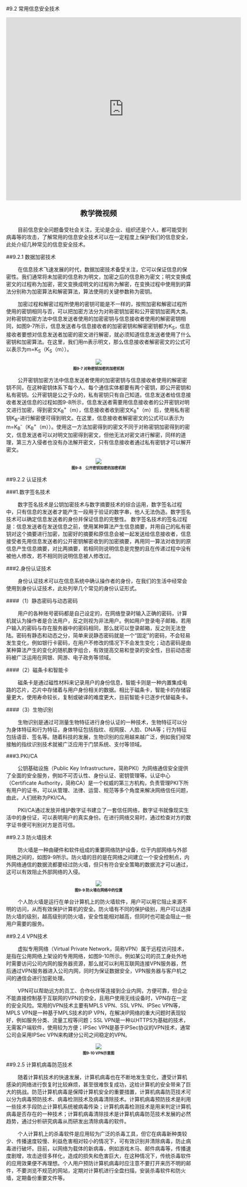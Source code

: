 #9.2 常用信息安全技术

<div align="center"><iframe frameborder="0" width="640" height="498" src="https://v.qq.com/txp/iframe/player.html?vid=t0875u2dj8t" allowFullScreen="true"></iframe></div>
<div align="center"><p style="font-size:20px; font-weight:bold">教学微视频</p></div>

&nbsp;&nbsp;&nbsp;&nbsp;&nbsp;&nbsp;&nbsp;&nbsp;目前信息安全问题备受社会关注，无论是企业、组织还是个人，都可能受到病毒等的攻击，了解常用的信息安全技术可以在一定程度上保护我们的信息安全，此处介绍几种常见的信息安全技术。

##9.2.1 数据加密技术

&nbsp;&nbsp;&nbsp;&nbsp;&nbsp;&nbsp;&nbsp;&nbsp;在信息技术飞速发展的时代，数据加密技术备受关注，它可以保证信息的保密性。我们通常将未加密的信息称为明文，加密之后的信息称为密文；明文变换成密文的过程称为加密，密文变换成明文的过程称为解密，在变换过程中使用到的算法分别称为加密算法和解密算法，算法使用的关键参数称为密钥。

&nbsp;&nbsp;&nbsp;&nbsp;&nbsp;&nbsp;&nbsp;&nbsp;加密过程和解密过程所使用的密钥可能是不一样的，按照加密和解密过程所使用的密钥相同与否，可以把加密方法分为对称密钥加密和公开密钥加密两大类。对称密钥加密方法中信息发送者使用的加密密钥与信息接收者使用的解密密钥相同，如图9-7所示，信息发送者与信息接收者的加密密钥和解密密钥都为K<sub>S</sub>，信息接收者要想对信息发送者加密的密文进行解密，就必须知道信息发送者使用了什么密钥和加密算法。在这里，我们用m表示明文，那么信息接收者解密密文的公式可以表示为m=K<sub>S</sub>（K<sub>S</sub>（m））。

<div align="center"><img src="/images/9-7.png"><p style="text-align:center; font-size:10px; margin-top:2px; font-weight:bold">图9-7 对称密钥加密的加密机制</p></div> 

&nbsp;&nbsp;&nbsp;&nbsp;&nbsp;&nbsp;&nbsp;&nbsp;公开密钥加密方法中信息发送者使用的加密密钥与信息接收者使用的解密密钥不同，在这种密钥体系下每个人、每个通信实体都要有两个密钥，即公开密钥和私有密钥。公开密钥是公之于众的，私有密钥只有自己知道。信息发送者给信息接收者发送信息的过程如图9-8所示，信息发送者需要用信息接收者的公开密钥对明文进行加密，得到密文K<sub>B</sub><sup>+</sup>（m），信息接收者收到密文K<sub>B</sub><sup>+</sup>（m）后，使用私有密钥K<sub>B</sub>-进行解密便可得到明文。在这里，信息接收者解密密文的公式可以表示为m=K<sub>B</sub><sup>-</sup>（K<sub>B</sub><sup>+</sup>（m））。使用这一方法加密得到的密文不同于对称密钥加密得到的密文，信息发送者可以对明文加密得到密文，但他无法对密文进行解密，同样的道理，第三方入侵者也没有办法解开密文，只有信息接收者通过私有密钥才可以解开密文。

<div align="center"><img src="/images/9-8.png"><p style="text-align:center; font-size:10px; margin-top:2px; font-weight:bold">图9-8　公开密钥加密的加密机制</p></div> 

##9.2.2 认证技术

###1.数字签名技术

&nbsp;&nbsp;&nbsp;&nbsp;&nbsp;&nbsp;&nbsp;&nbsp;数字签名技术是公钥加密技术与数字摘要技术的综合运用，数字签名过程中，只有信息的发送者才能产生一段用于验证的数字串，他人无法伪造。数字签名技术可以确定信息发送者的身份并保证信息的完整性。
数字签名技术的签名过程是：信息发送者在发送信息之前，使用某种算法产生信息摘要，并用自己的私有密钥对这个摘要进行加密，加密好的摘要和原信息会被一起发送给信息接收者，信息接受者先用信息发送者的公开密钥解密收到的加密摘要，再用同一算法对收到的原信息产生信息摘要，对比两摘要，若相同则说明信息是完整的且在传递过程中没有被他人修改，若不相同则说明信息被人修改过。

###2.身份认证技术

&nbsp;&nbsp;&nbsp;&nbsp;&nbsp;&nbsp;&nbsp;&nbsp;身份认证技术可以在信息系统中确认操作者的身份，在我们的生活中经常会使用到身份认证技术，此处列举几个常见的身份认证形式。

####（1）静态密码与动态密码

&nbsp;&nbsp;&nbsp;&nbsp;&nbsp;&nbsp;&nbsp;&nbsp;用户的各种账号密码都是自己设定的，在网络登录时输入正确的密码，计算机就认为操作者是合法用户，反之则视为非法用户。例如用户登录电子邮箱，若用户输入的密码与存在服务器中的密码相同，那么就可以登录邮箱，反之则无法登陆。密码有静态和动态之分，简单来说静态密码就是一个“固定”的密码，不会轻易发生变化，例如银行卡密码，在用户不修改的情况下不会发生变化；动态密码是由某种算法产生的变化的随机数字组合，有效提高交易和登录的安全性，目前动态密码被广泛运用在网银、网游、电子政务等领域。

####（2）磁条卡和智能卡

&nbsp;&nbsp;&nbsp;&nbsp;&nbsp;&nbsp;&nbsp;&nbsp;磁条卡是通过磁性材料来记录用户的身份信息，智能卡则是一种内置集成电路的芯片，芯片中存储着与用户身份相关的数据。相比于磁条卡，智能卡的存储容量更大，使用寿命较长，复制或破译的难度更大，目前智能卡已逐步代替磁条卡。

####（3）生物识别

&nbsp;&nbsp;&nbsp;&nbsp;&nbsp;&nbsp;&nbsp;&nbsp;生物识别是通过可测量生物特征进行身份认证的一种技术，生物特征可以分为身体特征和行为特征，身体特征包括指纹、视网膜、人脸、DNA等；行为特征包括语音、签名等。随着科技的发展，生物识别的应用越来越广泛，例如我们经常接触的指纹识别技术就被广泛应用于门禁系统、支付等领域。

###3.PKI/CA

&nbsp;&nbsp;&nbsp;&nbsp;&nbsp;&nbsp;&nbsp;&nbsp;公钥基础设施（Public Key Infrastructure，简称PKI）为网络通信安全提供了全面的安全服务，例如不可否认性、身份认证、密钥管理等。认证中心（Certificate Authority，简称CA）是一个权威的第三方机构，负责管理PKI下所有用户的证书，可以从管理、法律、运营、规范等多个角度来解决网络信任问题，由此，人们统称为PKI/CA。

&nbsp;&nbsp;&nbsp;&nbsp;&nbsp;&nbsp;&nbsp;&nbsp;PKI/CA通过发放并维护数字证书建立了一套信任网络，数字证书就像现实生活中的身份证，可以表明用户的真实身份。在进行网络交易时，通过检查对方的数字证书便可判别对方是否可信。

##9.2.3 防火墙技术

&nbsp;&nbsp;&nbsp;&nbsp;&nbsp;&nbsp;&nbsp;&nbsp;防火墙是一种由硬件和软件组成的重要网络防护设备，位于内部网络与外部网络之间的，如图9-9所示。防火墙的目的是在网络之间建立一个安全控制点，内外网络通信的数据流都要经过防火墙，但只有符合安全策略的数据流才可以通过，这可以有效阻止外部网络的入侵。

<div align="center"><img src="/images/9-9.png"><p style="text-align:center; font-size:10px; margin-top:2px; font-weight:bold">图9-9 防火墙在网络中的位置</p></div> 

&nbsp;&nbsp;&nbsp;&nbsp;&nbsp;&nbsp;&nbsp;&nbsp;个人防火墙是运行在单台计算机上的防火墙软件，用户可以用它阻止来源不明的访问，从而有效保护计算机的安全。防火墙有不同的保护级别，用户可以选择防火墙的级别，越高级别的防火墙，安全性能相对越高，但同时也可能会阻止一些用户需要的服务。

##9.2.4 VPN技术

&nbsp;&nbsp;&nbsp;&nbsp;&nbsp;&nbsp;&nbsp;&nbsp;虚拟专用网络（Virtual Private Network，简称VPN）属于远程访问技术，是指在公用网络上架设的专用网络，如图9-10所示。例如某公司的员工身处外地时需要访问公司内网的服务器资源，那么就可以利用互联网连接VPN服务器，然后通过VPN服务器进入公司内网，同时为保证数据安全，VPN服务器与客户机之间的通信会进行加密处理。

&nbsp;&nbsp;&nbsp;&nbsp;&nbsp;&nbsp;&nbsp;&nbsp;VPN可以帮助远方的员工、合作伙伴等连接到企业内网，方便可靠，但企业不能直接控制基于互联网的VPN的安全，且用户使用无线设备时，VPN存在一定的安全风险。常用的VPN技术主要有MPLS VPN、SSL VPN、IPSec VPN等，MPLS VPN是一种基于MPLS技术的IP VPN，在解决IP网络的重大问题时表现较好，例如服务分类、流量工程等问题；SSL VPN是一种以HTTPS为基础的技术，无需客户端软件，使用较为方便；IPSec VPN是基于IPSec协议的VPN技术，通常公司会采用IPSec VPN来构建分公司之间稳定的VPN。

<div align="center"><img src="/images/9-10.png"><p style="text-align:center; font-size:10px; margin-top:2px; font-weight:bold">图9-10 VPN示意图</p></div> 


##9.2.5 计算机病毒防范技术

&nbsp;&nbsp;&nbsp;&nbsp;&nbsp;&nbsp;&nbsp;&nbsp;随着计算机技术的快速发展，计算机病毒也在不断地发生变化，遭受计算机感染的网络进行恢复时比较麻烦，甚至很难恢复成功，这给计算机的安全带来了巨大的挑战。防范计算机病毒是保障计算机安全的重要措置，计算机病毒防范技术可以分为病毒预防技术、病毒检测技术及病毒清除技术。计算机病毒预防技术是利用一些技术手段防止计算机系统被病毒传染；计算机病毒检测技术是用来判定计算机病毒是否存在的一种技术；计算机病毒清除技术是计算机病毒防范技术发展的必然趋势，通过分析研究病毒从而研发出清除病毒的软件。

&nbsp;&nbsp;&nbsp;&nbsp;&nbsp;&nbsp;&nbsp;&nbsp;个人计算机上的杀毒软件是应用较为广泛的杀毒工具，但它在病毒新种类较少、传播速度较慢、利益危害相对较小的情况下，可有效识别并清除病毒，防止病毒进行破坏。目前，以网络为载体的新病毒，例如游戏木马、邮件病毒等，传播速度剧增，攻击途径多样化，造成的损失和危害巨大，在这种情况下，传统杀毒软件的应用效果便不再理想。个人用户预防计算机病毒时应注意不要打开来历不明的邮件，不要浏览不规范的网站，定期对计算机进行全盘扫描，安装杀毒软件和防火墙，定期备份重要文件等。
